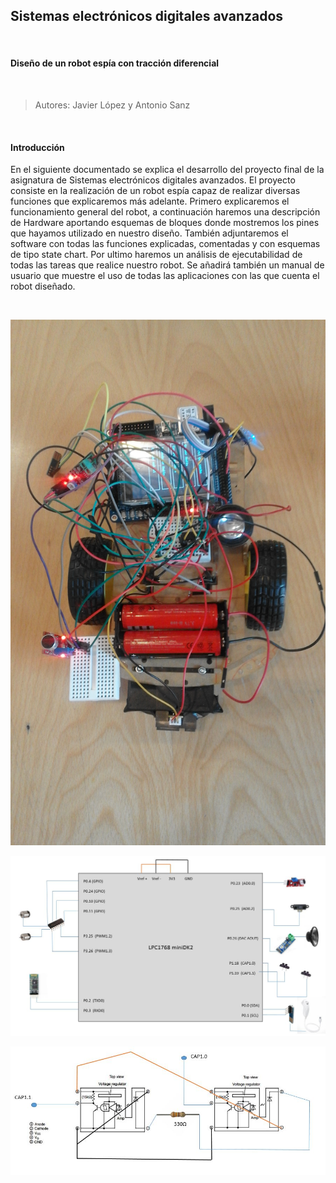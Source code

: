 
## Sistemas electrónicos digitales avanzados

<br>

#### Diseño de un robot espía con tracción diferencial

<br>

> Autores: Javier López y Antonio Sanz

<br>

#### Introducción

En el siguiente documentado se explica el desarrollo del proyecto final de la asignatura
de Sistemas electrónicos digitales avanzados. El proyecto consiste en la realización de
un robot espía capaz de realizar diversas funciones que explicaremos más adelante.
Primero explicaremos el funcionamiento general del robot, a continuación haremos
una descripción de Hardware aportando esquemas de bloques donde mostremos los
pines que hayamos utilizado en nuestro diseño. También adjuntaremos el software
con todas las funciones explicadas, comentadas y con esquemas de tipo state chart.
Por ultimo haremos un análisis de ejecutabilidad de todas las tareas que realice
nuestro robot. Se añadirá también un manual de usuario que muestre el uso de todas
las aplicaciones con las que cuenta el robot diseñado.

<br>

![Alt Text](foto1.jpg)

<!-- ![Alt Text](foto2.jpg)-->

![Alt Text](schematic.JPG)

![Alt Text](schematic2.JPG)
